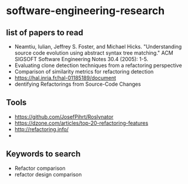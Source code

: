 # software-engineering-research

## list of papers to read
  -  Neamtiu, Iulian, Jeffrey S. Foster, and Michael Hicks. "Understanding source code evolution using abstract syntax tree matching." ACM SIGSOFT Software Engineering Notes 30.4 (2005): 1-5.
  -  Evaluating clone detection techniques from a refactoring perspective
  -  Comparison of similarity metrics for refactoring detection
  -  https://hal.inria.fr/hal-01185189/document
  -  dentifying Refactorings from Source-Code Changes
  
  
## Tools
  -  https://github.com/JosefPihrt/Roslynator
  -  https://dzone.com/articles/top-20-refactoring-features
  -  http://refactoring.info/
  -  
  
## Keywords to search
  -  Refactor comparison
  -  refactor design comparison
